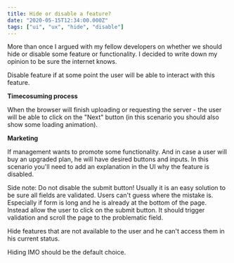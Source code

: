 ```yaml
---
title: Hide or disable a feature?
date: "2020-05-15T12:34:00.000Z"
tags: ["ui", "ux", "hide", "disable"]
---
```


More than once I argued with my fellow developers on whether we should hide or disable some feature or functionality. I decided to write down my opinion to be sure the internet knows.

<!-- end -->

Disable feature if at some point the user will be able to interact with this feature.

**Timecosuming process**

When the browser will finish uploading or requesting the server - the user will be able to click on the "Next" button (in this scenario you should also show some loading animation).

**Marketing**

If management wants to promote some functionality. And in case a user will buy an upgraded plan, he will have desired buttons and inputs. In this scenario you'll need to add an explanation in the UI why the feature is disabled.

Side note: Do not disable the submit button! Usually it is an easy solution to be sure all fields are validated. Users can't guess where the mistake is. Especially if form is long and he is already at the bottom of the page. Instead allow the user to click on the submit button. It should trigger validation and scroll the page to the problematic field.

Hide features that are not available to the user and he can't access them in his current status.

Hiding IMO should be the default choice.
